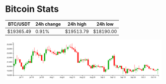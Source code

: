 # Bitcoin Stats

BTC/USDT|24h change|24h high|24h low|
|---|---|---|---|
|$19365.49|0.91%|$19513.79|$18190.00|

<img src="./chart.svg">
